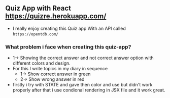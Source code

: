 ## Quiz App with React   https://quizre.herokuapp.com/

* I really enjoy creating this Quiz app With an API called `https://opentdb.com/`

### What problem i face when creating this quiz-app?
* 1-> Showing the correct answer and not correct answer option with different colors and design. 
* For this I write topics in my diary in sequence 
  * 1-> Show correct answer in green 
  * 2-> Show wrong answer in red 
* firstly i try with STATE and gave then color and use but didn't work properly after that i use condional rendering in JSX file and it work great. 
